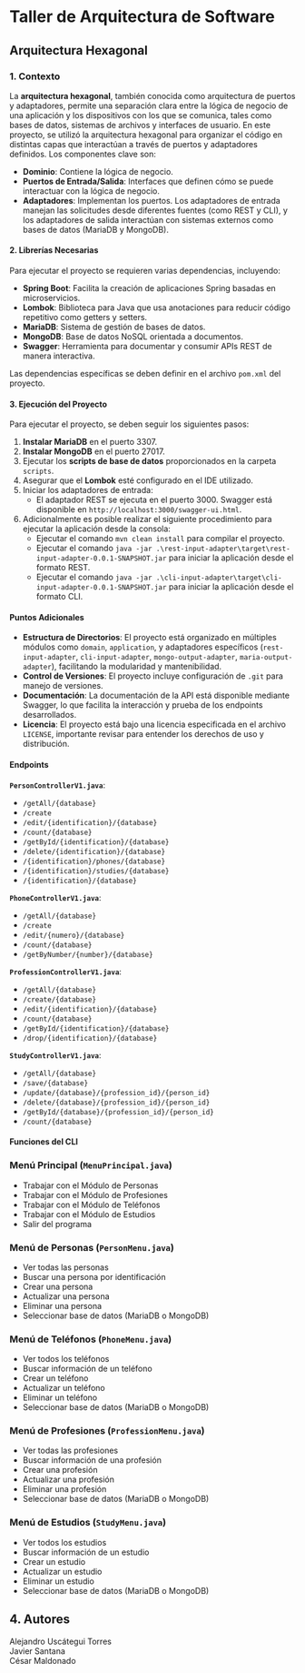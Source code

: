 # Taller de Arquitectura de Software
## Arquitectura Hexagonal

### 1. Contexto

La **arquitectura hexagonal**, también conocida como arquitectura de puertos y adaptadores, permite una separación clara entre la lógica de negocio de una aplicación y los dispositivos con los que se comunica, tales como bases de datos, sistemas de archivos y interfaces de usuario. En este proyecto, se utilizó la arquitectura hexagonal para organizar el código en distintas capas que interactúan a través de puertos y adaptadores definidos. Los componentes clave son:
- **Dominio**: Contiene la lógica de negocio.
- **Puertos de Entrada/Salida**: Interfaces que definen cómo se puede interactuar con la lógica de negocio.
- **Adaptadores**: Implementan los puertos. Los adaptadores de entrada manejan las solicitudes desde diferentes fuentes (como REST y CLI), y los adaptadores de salida interactúan con sistemas externos como bases de datos (MariaDB y MongoDB).

#### 2. Librerías Necesarias

Para ejecutar el proyecto se requieren varias dependencias, incluyendo:
- **Spring Boot**: Facilita la creación de aplicaciones Spring basadas en microservicios.
- **Lombok**: Biblioteca para Java que usa anotaciones para reducir código repetitivo como getters y setters.
- **MariaDB**: Sistema de gestión de bases de datos.
- **MongoDB**: Base de datos NoSQL orientada a documentos.
- **Swagger**: Herramienta para documentar y consumir APIs REST de manera interactiva.

Las dependencias específicas se deben definir en el archivo `pom.xml` del proyecto.

#### 3. Ejecución del Proyecto

Para ejecutar el proyecto, se deben seguir los siguientes pasos:
1. **Instalar MariaDB** en el puerto 3307.
2. **Instalar MongoDB** en el puerto 27017.
3. Ejecutar los **scripts de base de datos** proporcionados en la carpeta `scripts`.
4. Asegurar que el **Lombok** esté configurado en el IDE utilizado.
5. Iniciar los adaptadores de entrada:
    - El adaptador REST se ejecuta en el puerto 3000. Swagger está disponible en `http://localhost:3000/swagger-ui.html`.
6. Adicionalmente es posible realizar el siguiente procedimiento para ejecutar la aplicación desde la consola:
   - Ejecutar el comando `mvn clean install` para compilar el proyecto.
   - Ejecutar el comando `java -jar .\rest-input-adapter\target\rest-input-adapter-0.0.1-SNAPSHOT.jar` para iniciar la aplicación desde el formato REST.
   - Ejecutar el comando `java -jar .\cli-input-adapter\target\cli-input-adapter-0.0.1-SNAPSHOT.jar` para iniciar la aplicación desde el formato CLI.

#### Puntos Adicionales

- **Estructura de Directorios**: El proyecto está organizado en múltiples módulos como `domain`, `application`, y adaptadores específicos (`rest-input-adapter`, `cli-input-adapter`, `mongo-output-adapter`, `maria-output-adapter`), facilitando la modularidad y mantenibilidad.
- **Control de Versiones**: El proyecto incluye configuración de `.git` para manejo de versiones.
- **Documentación**: La documentación de la API está disponible mediante Swagger, lo que facilita la interacción y prueba de los endpoints desarrollados.
- **Licencia**: El proyecto está bajo una licencia especificada en el archivo `LICENSE`, importante revisar para entender los derechos de uso y distribución.

#### Endpoints 

**`PersonControllerV1.java`**:
- `/getAll/{database}`
- `/create`
- `/edit/{identification}/{database}`
- `/count/{database}`
- `/getById/{identification}/{database}`
- `/delete/{identification}/{database}`
- `/{identification}/phones/{database}`
- `/{identification}/studies/{database}`
- `/{identification}/{database}`

**`PhoneControllerV1.java`**:
- `/getAll/{database}`
- `/create`
- `/edit/{numero}/{database}`
- `/count/{database}`
- `/getByNumber/{number}/{database}`

**`ProfessionControllerV1.java`**:
- `/getAll/{database}`
- `/create/{database}`
- `/edit/{identification}/{database}`
- `/count/{database}`
- `/getById/{identification}/{database}`
- `/drop/{identification}/{database}`

**`StudyControllerV1.java`**:
- `/getAll/{database}`
- `/save/{database}`
- `/update/{database}/{profession_id}/{person_id}`
- `/delete/{database}/{profession_id}/{person_id}`
- `/getById/{database}/{profession_id}/{person_id}`
- `/count/{database}`

#### Funciones del CLI

### Menú Principal (`MenuPrincipal.java`)
- Trabajar con el Módulo de Personas
- Trabajar con el Módulo de Profesiones
- Trabajar con el Módulo de Teléfonos
- Trabajar con el Módulo de Estudios
- Salir del programa

### Menú de Personas (`PersonMenu.java`)
- Ver todas las personas
- Buscar una persona por identificación
- Crear una persona
- Actualizar una persona
- Eliminar una persona
- Seleccionar base de datos (MariaDB o MongoDB)

### Menú de Teléfonos (`PhoneMenu.java`)
- Ver todos los teléfonos
- Buscar información de un teléfono
- Crear un teléfono
- Actualizar un teléfono
- Eliminar un teléfono
- Seleccionar base de datos (MariaDB o MongoDB)

### Menú de Profesiones (`ProfessionMenu.java`)
- Ver todas las profesiones
- Buscar información de una profesión
- Crear una profesión
- Actualizar una profesión
- Eliminar una profesión
- Seleccionar base de datos (MariaDB o MongoDB)

### Menú de Estudios (`StudyMenu.java`)
- Ver todos los estudios
- Buscar información de un estudio
- Crear un estudio
- Actualizar un estudio
- Eliminar un estudio
- Seleccionar base de datos (MariaDB o MongoDB)

## 4. Autores

Alejandro Uscátegui Torres <br>
Javier Santana <br>
César Maldonado
